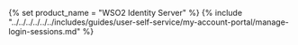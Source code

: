 {% set product_name = "WSO2 Identity Server" %}
{% include "../../../../../../includes/guides/user-self-service/my-account-portal/manage-login-sessions.md" %}
